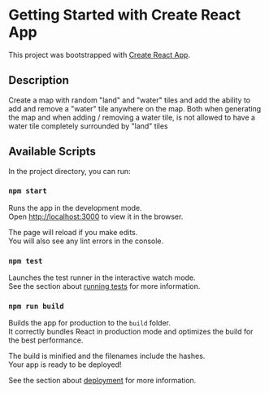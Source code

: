 # Getting Started with Create React App

This project was bootstrapped with [Create React App](https://github.com/facebook/create-react-app).

## Description

Create a map with random "land" and "water" tiles and add the ability to add and remove a "water" tile anywhere on the map. Both when generating the map and when adding / removing a water tile, is not allowed to have a water tile completely surrounded by "land" tiles 
## Available Scripts

In the project directory, you can run:

### `npm start`

Runs the app in the development mode.\
Open [http://localhost:3000](http://localhost:3000) to view it in the browser.

The page will reload if you make edits.\
You will also see any lint errors in the console.

### `npm test`

Launches the test runner in the interactive watch mode.\
See the section about [running tests](https://facebook.github.io/create-react-app/docs/running-tests) for more information.

### `npm run build`

Builds the app for production to the `build` folder.\
It correctly bundles React in production mode and optimizes the build for the best performance.

The build is minified and the filenames include the hashes.\
Your app is ready to be deployed!

See the section about [deployment](https://facebook.github.io/create-react-app/docs/deployment) for more information.
